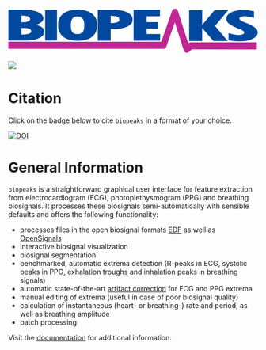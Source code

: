 ![logo](docs/images/logo.png)

![](https://github.com/JanCBrammer/biopeaks/workflows/build/badge.svg?branch=dev)

# Citation
Click on the badge below to cite `biopeaks` in a format of your choice.

[![DOI](https://www.zenodo.org/badge/172897525.svg)](https://www.zenodo.org/badge/latestdoi/172897525)


# General Information

`biopeaks` is a straightforward graphical user interface for feature extraction from electrocardiogram (ECG), photoplethysmogram (PPG) and breathing biosignals.
It processes these biosignals semi-automatically with sensible defaults and offers the following functionality:

* processes files in the open biosignal formats [EDF](https://en.wikipedia.org/wiki/European_Data_Format)
as well as [OpenSignals](https://bitalino.com/en/software)
* interactive biosignal visualization
* biosignal segmentation
* benchmarked, automatic extrema detection (R-peaks in ECG, systolic peaks in PPG, exhalation troughs and inhalation
peaks in breathing signals)
* automatic state-of-the-art [artifact correction](https://www.tandfonline.com/doi/full/10.1080/03091902.2019.1640306)
 for ECG and PPG extrema
* manual editing of extrema (useful in case of poor biosignal quality)
* calculation of instantaneous (heart- or breathing-) rate and period, as well as
breathing amplitude
* batch processing

Visit the [documentation](https://jancbrammer.github.io/biopeaks/) for additional information.